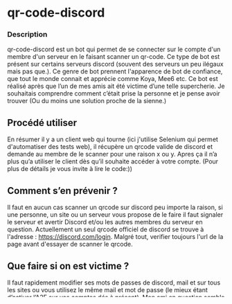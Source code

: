 # qr-code-discord

### Description
qr-code-discord est un bot qui permet de se connecter sur le compte d'un membre d'un serveur en le faisant scanner un qr-code. Ce type de bot est présent sur certains serveurs discord (souvent des serveurs un peu ilégaux mais pas que.). Ce genre de bot prennent l'apparence de bot de confiance, que tout le monde connait et apprécie comme Koya, Mee6 etc.
Ce bot est réalisé après que l’un de mes amis ait été victime d’une telle supercherie. Je souhaitais comprendre comment c’était prise la personne et je pense avoir trouver (Ou du moins une solution proche de la sienne.)
## Procédé utiliser
En résumer il y a un client web qui tourne (ici j'utilise Selenium qui permet d'automatiser des tests web), il récupère un qrcode valide de discord et demande au membre de le scanner pour une raison x ou y. Apres ça il n’a plus qu’a utiliser le client dès qu’il souhaite accéder à votre compte. (Pour plus de détails je vous invite à lire le code:))
## Comment s’en prévenir ?
Il faut en aucun cas scanner un qrcode sur discord peu importe la raison, si une personne, un site ou un serveur vous propose de le faire il faut signaler le serveur et avertir Discord et/ou les autres membres du serveur en question. Actuellement un seul qrcode officiel de discord se trouve à l'adresse : https://discord.com/login.
Malgré tout, verifier toujours l'url de la page avant d'essayer de scanner le qrcode. 
## Que faire si on est victime ? 
Il faut rapidement modifier ses mots de passes de discord, mail et sur tous les sites ou vous utilisez le même mail et mot de passe (le mieux étant d’activer l’A2F sur vos comptes dés à présent). Mon ami en question semble avoir pu retrouver le contrôle de son compte en changeant sont mot de passe discord.
## Avertissement
Ce projet est à but pédagogique et informatif. Tous les tests qui ont été réaliser ont été fait sur mon compte, mon bot et un serveur ou il n'y avait personne d'autre.
Si vous décidez d'utiliser ce projet peu importe l'utilisation, vous serez les seuls responsables de toute réclamation, dommage ou autre responsabilité, que ce soit dans une action contractuelle, délictuelle ou autre, résultant de,en dehors ou en relation avec le logiciel ou l'utilisation ou d'autres transactions dans le logiciel.

### Installation

1. Git: `https://github.com/elamani-drawing/qr-code-discord`
2. Instalation des nodes-modules: `npm install`

### Configuration du bot 

1. Un fichier config.json dans le répertoire courant
```json
    {
        "channel_welcome_id": "",
        "lien": "",
        "role_id_nouveau": "",
        "role_id_membre" :""
    }
```
`channel_welcome_id` est l'id du salon ou seront envoyé les qr code.
`lien` est un lien d'invitation de votre bot.
`role_id_nouveau` est l'id du role que le bot doit donner au membre qui rejoigne votre serveur.
`role_id_membre` est l'id du role que le bot doit donner au membre une fois qu'ils ont correctement scanner le qr code.

2. Un fichier .env dans le répertoire courant
```env
TOKEN=
GUILD_ID=
```
`TOKEN` est le token du bot.
`GUILD_ID` est l'id du serveur.

3. Lancer le bot avec : `node index.js`

### License

Ce projet est sous [``licence MIT``](LICENSE).


### Auteurs

1. [Au = Or [79]](https://github.com/elamani-drawing)